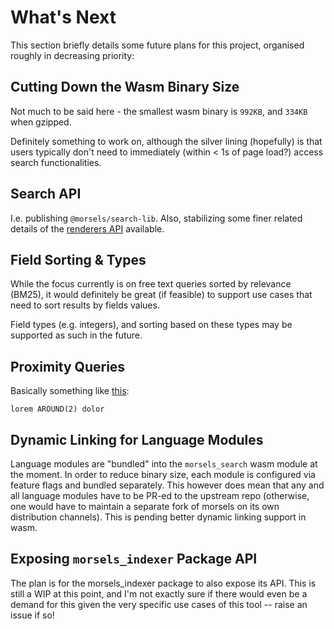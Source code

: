 # What's Next

This section briefly details some future plans for this project, organised roughly in decreasing priority:

## Cutting Down the Wasm Binary Size

Not much to be said here - the smallest wasm binary is `992KB`, and `334KB` when gzipped.

Definitely something to work on, although the silver lining (hopefully) is that users typically don't need to immediately (within < 1s of page load?) access search functionalities.

## Search API

I.e. publishing `@morsels/search-lib`. Also, stabilizing some finer related details of the [renderers API](./search_configuration_renderers.md) available.

## Field Sorting & Types

While the focus currently is on free text queries sorted by relevance (BM25), it would definitely be great (if feasible) to support use cases that need to sort results by fields values.

Field types (e.g. integers), and sorting based on these types may be supported as such in the future.

## Proximity Queries

Basically something like [this](https://www.guidingtech.com/16116/google-search-little-known-around-operator/):

```
lorem AROUND(2) dolor
```

## Dynamic Linking for Language Modules

Language modules are "bundled" into the `morsels_search` wasm module at the moment. In order to reduce binary size, each module is configured via feature flags and bundled separately. This however does mean that any and all language modules have to be PR-ed to the upstream repo (otherwise, one would have to maintain a separate fork of morsels on its own distribution channels). This is pending better dynamic linking support in wasm.

## Exposing `morsels_indexer` Package API

The plan is for the morsels_indexer package to also expose its API. This is still a WIP at this point, and I'm not exactly sure if there would even be a demand for this given the very specific use cases of this tool -- raise an issue if so!
